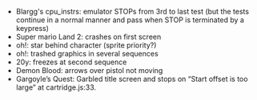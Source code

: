 - Blargg's cpu_instrs: emulator STOPs from 3rd to last test (but the tests continue in a normal manner and pass when STOP is terminated by a keypress)
- Super mario Land 2: crashes on first screen
- oh!: star behind character (sprite priority?)
- oh!: trashed graphics in several sequences
- 20y: freezes at second sequence
- Demon Blood: arrows over pistol not moving
- Gargoyle’s Quest: Garbled title screen and stops on “Start offset
  is too large” at cartridge.js:33.
